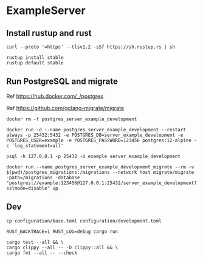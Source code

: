 # ExampleServer

## Install rustup and rust

```
curl --proto '=https' --tlsv1.2 -sSf https://sh.rustup.rs | sh
```

```
rustup install stable
rustup default stable
```

## Run PostgreSQL and migrate

Ref https://hub.docker.com/_/postgres

Ref https://github.com/golang-migrate/migrate

```
docker rm -f postgres_server_example_development

docker run -d --name postgres_server_example_development --restart always -p 25432:5432 -e POSTGRES_DB=server_example_development -e POSTGRES_USER=example -e POSTGRES_PASSWORD=123456 postgres:12-alpine -c 'log_statement=all'

psql -h 127.0.0.1 -p 25432 -U example server_example_development
```

```
docker run --name postgres_server_example_development_migrate --rm -v $(pwd)/postgres_migrations:/migrations --network host migrate/migrate -path=/migrations -database "postgres://example:123456@127.0.0.1:25432/server_example_development?sslmode=disable" up
```

## Dev

```
cp configuration/base.toml configuration/development.toml
```

```
RUST_BACKTRACE=1 RUST_LOG=debug cargo run
```

```
cargo test --all && \
cargo clippy --all -- -D clippy::all && \
cargo fmt --all -- --check
```
